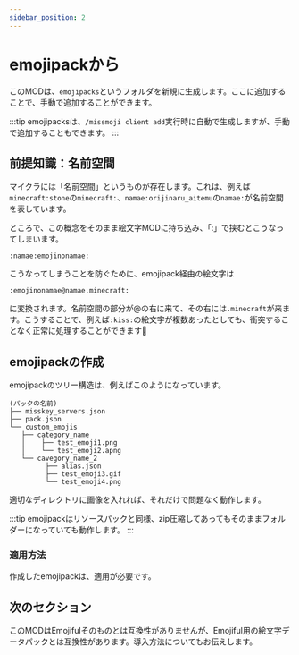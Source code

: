 ```yaml
---
sidebar_position: 2
---
```


# emojipackから

このMODは、`emojipacks`というフォルダを新規に生成します。ここに追加することで、手動で追加することができます。

:::tip
emojipacksは、`/missmoji client add`実行時に自動で生成しますが、手動で追加することもできます。
:::

## 前提知識：名前空間

マイクラには「名前空間」というものが存在します。これは、例えば`minecraft:stone`の`minecraft:`、`namae:orijinaru_aitemu`の`namae:`が名前空間を表しています。

ところで、この概念をそのまま絵文字MODに持ち込み、「:」で挟むとこうなってしまいます。

```
:namae:emojinonamae:
```

こうなってしまうことを防ぐために、emojipack経由の絵文字は

```
:emojinonamae@namae.minecraft:
```

に変換されます。名前空間の部分が@の右に来て、その右には`.minecraft`が来ます。こうすることで、例えば`:kiss:`の絵文字が複数あったとしても、衝突することなく正常に処理することができます💋

## emojipackの作成

emojipackのツリー構造は、例えばこのようになっています。

```
(パックの名前)
├── misskey_servers.json
├── pack.json
└── custom_emojis
   ├── category_name
   │    ├── test_emoji1.png
   │    └── test_emoji2.apng
   └── cavegory_name_2
         ├── alias.json
         ├── test_emoji3.gif
         └── test_emoji4.png
```

適切なディレクトリに画像を入れれば、それだけで問題なく動作します。

:::tip
emojipackはリソースパックと同様、zip圧縮してあってもそのままフォルダーになっていても動作します。
:::

### 適用方法

作成したemojipackは、適用が必要です。

## 次のセクション

このMODはEmojifulそのものとは互換性がありませんが、Emojiful用の絵文字データパックとは互換性があります。導入方法についてもお伝えします。
